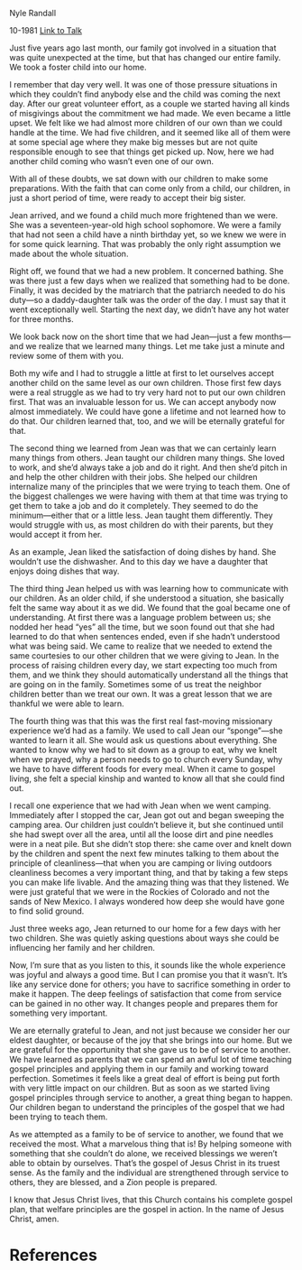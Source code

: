 Nyle Randall

10-1981
[Link to Talk](https://www.churchofjesuschrist.org/study/general-conference/1981/10/being-strengthened-through-service?lang=eng)

Just five years ago last month, our family got involved in a situation that was quite unexpected at the time, but that has changed our entire family. We took a foster child into our home.

I remember that day very well. It was one of those pressure situations in which they couldn’t find anybody else and the child was coming the next day. After our great volunteer effort, as a couple we started having all kinds of misgivings about the commitment we had made. We even became a little upset. We felt like we had almost more children of our own than we could handle at the time. We had five children, and it seemed like all of them were at some special age where they make big messes but are not quite responsible enough to see that things get picked up. Now, here we had another child coming who wasn’t even one of our own.

With all of these doubts, we sat down with our children to make some preparations. With the faith that can come only from a child, our children, in just a short period of time, were ready to accept their big sister.

Jean arrived, and we found a child much more frightened than we were. She was a seventeen-year-old high school sophomore. We were a family that had not seen a child have a ninth birthday yet, so we knew we were in for some quick learning. That was probably the only right assumption we made about the whole situation.

Right off, we found that we had a new problem. It concerned bathing. She was there just a few days when we realized that something had to be done. Finally, it was decided by the matriarch that the patriarch needed to do his duty—so a daddy-daughter talk was the order of the day. I must say that it went exceptionally well. Starting the next day, we didn’t have any hot water for three months.

We look back now on the short time that we had Jean—just a few months—and we realize that we learned many things. Let me take just a minute and review some of them with you.

Both my wife and I had to struggle a little at first to let ourselves accept another child on the same level as our own children. Those first few days were a real struggle as we had to try very hard not to put our own children first. That was an invaluable lesson for us. We can accept anybody now almost immediately. We could have gone a lifetime and not learned how to do that. Our children learned that, too, and we will be eternally grateful for that.

The second thing we learned from Jean was that we can certainly learn many things from others. Jean taught our children many things. She loved to work, and she’d always take a job and do it right. And then she’d pitch in and help the other children with their jobs. She helped our children internalize many of the principles that we were trying to teach them. One of the biggest challenges we were having with them at that time was trying to get them to take a job and do it completely. They seemed to do the minimum—either that or a little less. Jean taught them differently. They would struggle with us, as most children do with their parents, but they would accept it from her.

As an example, Jean liked the satisfaction of doing dishes by hand. She wouldn’t use the dishwasher. And to this day we have a daughter that enjoys doing dishes that way.

The third thing Jean helped us with was learning how to communicate with our children. As an older child, if she understood a situation, she basically felt the same way about it as we did. We found that the goal became one of understanding. At first there was a language problem between us; she nodded her head “yes” all the time, but we soon found out that she had learned to do that when sentences ended, even if she hadn’t understood what was being said. We came to realize that we needed to extend the same courtesies to our other children that we were giving to Jean. In the process of raising children every day, we start expecting too much from them, and we think they should automatically understand all the things that are going on in the family. Sometimes some of us treat the neighbor children better than we treat our own. It was a great lesson that we are thankful we were able to learn.

The fourth thing was that this was the first real fast-moving missionary experience we’d had as a family. We used to call Jean our “sponge”—she wanted to learn it all. She would ask us questions about everything. She wanted to know why we had to sit down as a group to eat, why we knelt when we prayed, why a person needs to go to church every Sunday, why we have to have different foods for every meal. When it came to gospel living, she felt a special kinship and wanted to know all that she could find out.

I recall one experience that we had with Jean when we went camping. Immediately after I stopped the car, Jean got out and began sweeping the camping area. Our children just couldn’t believe it, but she continued until she had swept over all the area, until all the loose dirt and pine needles were in a neat pile. But she didn’t stop there: she came over and knelt down by the children and spent the next few minutes talking to them about the principle of cleanliness—that when you are camping or living outdoors cleanliness becomes a very important thing, and that by taking a few steps you can make life livable. And the amazing thing was that they listened. We were just grateful that we were in the Rockies of Colorado and not the sands of New Mexico. I always wondered how deep she would have gone to find solid ground.

Just three weeks ago, Jean returned to our home for a few days with her two children. She was quietly asking questions about ways she could be influencing her family and her children.

Now, I’m sure that as you listen to this, it sounds like the whole experience was joyful and always a good time. But I can promise you that it wasn’t. It’s like any service done for others; you have to sacrifice something in order to make it happen. The deep feelings of satisfaction that come from service can be gained in no other way. It changes people and prepares them for something very important.

We are eternally grateful to Jean, and not just because we consider her our eldest daughter, or because of the joy that she brings into our home. But we are grateful for the opportunity that she gave us to be of service to another. We have learned as parents that we can spend an awful lot of time teaching gospel principles and applying them in our family and working toward perfection. Sometimes it feels like a great deal of effort is being put forth with very little impact on our children. But as soon as we started living gospel principles through service to another, a great thing began to happen. Our children began to understand the principles of the gospel that we had been trying to teach them.

As we attempted as a family to be of service to another, we found that we received the most. What a marvelous thing that is! By helping someone with something that she couldn’t do alone, we received blessings we weren’t able to obtain by ourselves. That’s the gospel of Jesus Christ in its truest sense. As the family and the individual are strengthened through service to others, they are blessed, and a Zion people is prepared.

I know that Jesus Christ lives, that this Church contains his complete gospel plan, that welfare principles are the gospel in action. In the name of Jesus Christ, amen.

# References
